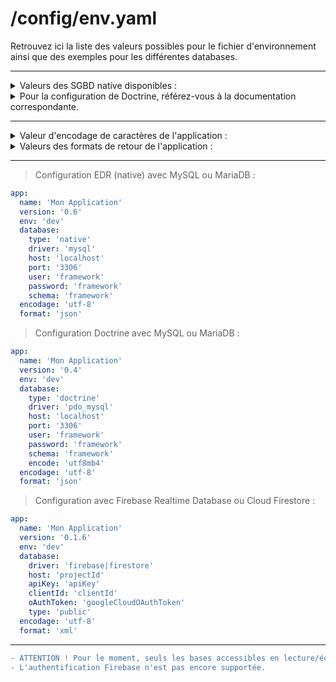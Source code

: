 # /config/env.yaml
Retrouvez ici la liste des valeurs possibles pour le fichier d'environnement ainsi que des exemples pour les différentes databases.

---
<details>
<summary>Valeurs des SGBD native disponibles :</summary>

```bash
# app_sgbd()
mysql # PDO MySQL
mariadb # PDO MySQL
firebase # Firebase Realtime Database
firestore # Firebase Cloud Firestore
```
</details>
<details>
<summary>Pour la configuration de Doctrine, référez-vous à la documentation correspondante.</summary>
</details>

---
<details>
<summary>Valeur d'encodage de caractères de l'application :</summary>

```bash
# app_encode()
utf-8
```
</details>
<details>
<summary>Valeurs des formats de retour de l'application :</summary>

```bash
# app_format()
json
xml
```
</details>

---
> Configuration EDR (native) avec MySQL ou MariaDB :
```yaml
app:
  name: 'Mon Application'
  version: '0.6'
  env: 'dev'
  database:
    type: 'native'
    driver: 'mysql'
    host: 'localhost'
    port: '3306'
    user: 'framework'
    password: 'framework'
    schema: 'framework'
  encodage: 'utf-8'
  format: 'json'
```

> Configuration Doctrine avec MySQL ou MariaDB :
```yaml
app:
  name: 'Mon Application'
  version: '0.4'
  env: 'dev'
  database:
    type: 'doctrine'
    driver: 'pdo_mysql'
    host: 'localhost'
    port: '3306'
    user: 'framework'
    password: 'framework'
    schema: 'framework'
    encode: 'utf8mb4'
  encodage: 'utf-8'
  format: 'json'
```

> Configuration avec Firebase Realtime Database ou Cloud Firestore :
```yaml
app:
  name: 'Mon Application'
  version: '0.1.6'
  env: 'dev'
  database:
    driver: 'firebase|firestore'
    host: 'projectId'
    apiKey: 'apiKey'
    clientId: 'clientId'
    oAuthToken: 'googleCloudOAuthToken'
    type: 'public'
  encodage: 'utf-8'
  format: 'xml'
```

---
```diff
- ATTENTION ! Pour le moment, seuls les bases accessibles en lecture/écriture public sur Firebase fonctionnent.
- L'authentification Firebase n'est pas encore supportée.
```
